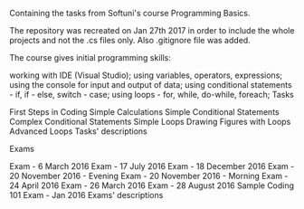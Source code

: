 Containing the tasks from Softuni's course Programming Basics.

The repository was recreated on Jan 27th 2017 in order to include the whole projects and not the .cs files only. Also .gitignore file was added.

The course gives initial programming skills:

working with IDE (Visual Studio);
using variables, operators, expressions;
using the console for input and output of data;
using conditional statements - if, if - else, switch - case;
using loops - for, while, do-while, foreach;
Tasks

First Steps in Coding
Simple Calculations
Simple Conditional Statements
Complex Conditional Statements
Simple Loops
Drawing Figures with Loops
Advanced Loops
Tasks' descriptions

Exams

Exam - 6 March 2016
Exam - 17 July 2016
Exam - 18 December 2016
Exam - 20 November 2016 - Evening
Exam - 20 November 2016 - Morning
Exam - 24 April 2016
Exam - 26 March 2016
Exam - 28 August 2016
Sample Coding 101 Exam - Jan 2016
Exams' descriptions

